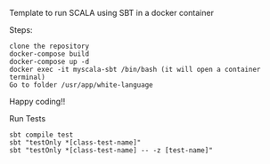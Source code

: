 
Template to run SCALA using SBT in a docker container

Steps:

    clone the repository
    docker-compose build
    docker-compose up -d
    docker exec -it myscala-sbt /bin/bash (it will open a container terminal)
    Go to folder /usr/app/white-language

Happy coding!!

Run Tests

    sbt compile test
    sbt "testOnly *[class-test-name]"
    sbt "testOnly *[class-test-name] -- -z [test-name]"
